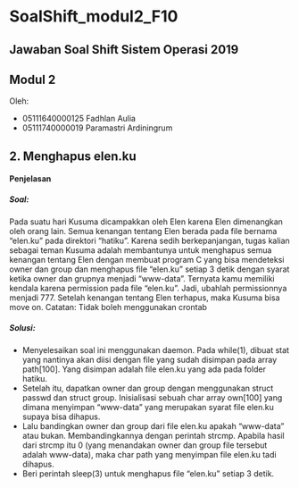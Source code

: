 # SoalShift_modul2_F10

## Jawaban Soal Shift Sistem Operasi 2019 

## Modul 2

Oleh: 

* 05111640000125 Fadhlan Aulia
* 05111740000019 Paramastri Ardiningrum

## 2. Menghapus elen.ku
#### Penjelasan
##### Soal: 
Pada suatu hari Kusuma dicampakkan oleh Elen karena Elen dimenangkan oleh orang lain. Semua kenangan tentang Elen berada pada file bernama “elen.ku” pada direktori “hatiku”. Karena sedih berkepanjangan, tugas kalian sebagai teman Kusuma adalah membantunya untuk menghapus semua kenangan tentang Elen dengan membuat program C yang bisa mendeteksi owner dan group dan menghapus file “elen.ku” setiap 3 detik dengan syarat ketika owner dan grupnya menjadi “www-data”. Ternyata kamu memiliki kendala karena permission pada file “elen.ku”. Jadi, ubahlah permissionnya menjadi 777. Setelah kenangan tentang Elen terhapus, maka Kusuma bisa move on.
Catatan: Tidak boleh menggunakan crontab
##### Solusi: 
* Menyelesaikan soal ini menggunakan daemon. Pada while(1), dibuat stat yang nantinya akan diisi dengan file yang sudah disimpan pada array path[100]. Yang disimpan adalah file elen.ku yang ada pada folder hatiku. 
* Setelah itu, dapatkan owner dan group dengan menggunakan struct passwd dan struct group. Inisialisasi sebuah char array own[100] yang dimana menyimpan “www-data” yang merupakan syarat file elen.ku supaya bisa dihapus.
* Lalu bandingkan owner dan group dari file elen.ku apakah “www-data” atau bukan. Membandingkannya dengan perintah strcmp. Apabila hasil dari strcmp itu 0 (yang menandakan owner dan group file tersebut adalah www-data), maka char path yang menyimpan file elen.ku tadi dihapus. 
* Beri perintah sleep(3) untuk menghapus file “elen.ku” setiap 3 detik.
